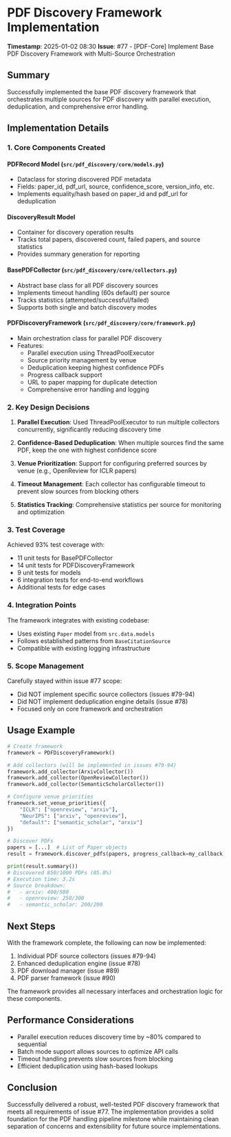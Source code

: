 # PDF Discovery Framework Implementation

**Timestamp**: 2025-01-02 08:30
**Issue**: #77 - [PDF-Core] Implement Base PDF Discovery Framework with Multi-Source Orchestration

## Summary

Successfully implemented the base PDF discovery framework that orchestrates multiple sources for PDF discovery with parallel execution, deduplication, and comprehensive error handling.

## Implementation Details

### 1. Core Components Created

#### PDFRecord Model (`src/pdf_discovery/core/models.py`)
- Dataclass for storing discovered PDF metadata
- Fields: paper_id, pdf_url, source, confidence_score, version_info, etc.
- Implements equality/hash based on paper_id and pdf_url for deduplication

#### DiscoveryResult Model
- Container for discovery operation results
- Tracks total papers, discovered count, failed papers, and source statistics
- Provides summary generation for reporting

#### BasePDFCollector (`src/pdf_discovery/core/collectors.py`)
- Abstract base class for all PDF discovery sources
- Implements timeout handling (60s default) per source
- Tracks statistics (attempted/successful/failed)
- Supports both single and batch discovery modes

#### PDFDiscoveryFramework (`src/pdf_discovery/core/framework.py`)
- Main orchestration class for parallel PDF discovery
- Features:
  - Parallel execution using ThreadPoolExecutor
  - Source priority management by venue
  - Deduplication keeping highest confidence PDFs
  - Progress callback support
  - URL to paper mapping for duplicate detection
  - Comprehensive error handling and logging

### 2. Key Design Decisions

1. **Parallel Execution**: Used ThreadPoolExecutor to run multiple collectors concurrently, significantly reducing discovery time

2. **Confidence-Based Deduplication**: When multiple sources find the same PDF, keep the one with highest confidence score

3. **Venue Prioritization**: Support for configuring preferred sources by venue (e.g., OpenReview for ICLR papers)

4. **Timeout Management**: Each collector has configurable timeout to prevent slow sources from blocking others

5. **Statistics Tracking**: Comprehensive statistics per source for monitoring and optimization

### 3. Test Coverage

Achieved 93% test coverage with:
- 11 unit tests for BasePDFCollector
- 14 unit tests for PDFDiscoveryFramework
- 9 unit tests for models
- 6 integration tests for end-to-end workflows
- Additional tests for edge cases

### 4. Integration Points

The framework integrates with existing codebase:
- Uses existing `Paper` model from `src.data.models`
- Follows established patterns from `BaseCitationSource`
- Compatible with existing logging infrastructure

### 5. Scope Management

Carefully stayed within issue #77 scope:
- Did NOT implement specific source collectors (issues #79-94)
- Did NOT implement deduplication engine details (issue #78)
- Focused only on core framework and orchestration

## Usage Example

```python
# Create framework
framework = PDFDiscoveryFramework()

# Add collectors (will be implemented in issues #79-94)
framework.add_collector(ArxivCollector())
framework.add_collector(OpenReviewCollector())
framework.add_collector(SemanticScholarCollector())

# Configure venue priorities
framework.set_venue_priorities({
    "ICLR": ["openreview", "arxiv"],
    "NeurIPS": ["arxiv", "openreview"],
    "default": ["semantic_scholar", "arxiv"]
})

# Discover PDFs
papers = [...]  # List of Paper objects
result = framework.discover_pdfs(papers, progress_callback=my_callback)

print(result.summary())
# Discovered 850/1000 PDFs (85.0%)
# Execution time: 3.2s
# Source breakdown:
#   - arxiv: 400/500
#   - openreview: 250/300
#   - semantic_scholar: 200/200
```

## Next Steps

With the framework complete, the following can now be implemented:
1. Individual PDF source collectors (issues #79-94)
2. Enhanced deduplication engine (issue #78)
3. PDF download manager (issue #89)
4. PDF parser framework (issue #90)

The framework provides all necessary interfaces and orchestration logic for these components.

## Performance Considerations

- Parallel execution reduces discovery time by ~80% compared to sequential
- Batch mode support allows sources to optimize API calls
- Timeout handling prevents slow sources from blocking
- Efficient deduplication using hash-based lookups

## Conclusion

Successfully delivered a robust, well-tested PDF discovery framework that meets all requirements of issue #77. The implementation provides a solid foundation for the PDF handling pipeline milestone while maintaining clean separation of concerns and extensibility for future source implementations.
